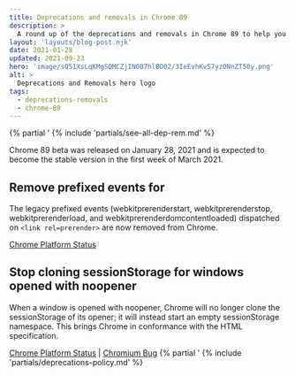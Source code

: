 ```yaml
---
title: Deprecations and removals in Chrome 89
description: >
  A round up of the deprecations and removals in Chrome 89 to help you plan.
layout: 'layouts/blog-post.njk'
date: 2021-01-28
updated: 2021-09-23
hero: 'image/sQ51XsLqKMgSQMCZjIN0B7hlBO02/3IeEvhKvS7yzONnZT58y.png'
alt: >
  Deprecations and Removals hero logo
tags:
  - deprecations-removals
  - chrome-89
---
```

{% partial '
{% include 'partials/see-all-dep-rem.md' %}

Chrome 89 beta was released on January 28, 2021 and is expected to become the
stable version in the first week of March 2021.

## Remove prefixed events for <link rel=prerender>

The legacy prefixed events (webkitprerenderstart, webkitprerenderstop,
webkitprerenderload, and webkitprerenderdomcontentloaded) dispatched on `<link
rel=prerender>` are now removed from Chrome.

[Chrome Platform Status](https://www.chromestatus.com/feature/4925917174431744)

## Stop cloning sessionStorage for windows opened with noopener

When a window is opened with noopener, Chrome will no longer clone the
sessionStorage of its opener; it will instead start an empty sessionStorage
namespace. This brings Chrome in conformance with the HTML specification.

[Chrome Platform Status](https://www.chromestatus.com/feature/5679997870145536) &#124;
[Chromium Bug](https://crbug.com/771959)
{% partial '
{% include 'partials/deprecations-policy.md' %}
